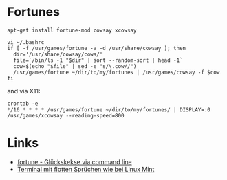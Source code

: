 # Fortunes

	apt-get install fortune-mod cowsay xcowsay

	vi ~/.bashrc
	if [ -f /usr/games/fortune -a -d /usr/share/cowsay ]; then
	  dir='/usr/share/cowsay/cows/'
	  file=`/bin/ls -1 "$dir" | sort --random-sort | head -1`
	  cow=$(echo "$file" | sed -e "s/\.cow//")
	  /usr/games/fortune ~/dir/to/my/fortunes | /usr/games/cowsay -f $cow
	fi

and via X11:

	crontab -e
	*/16 * * * * /usr/games/fortune ~/dir/to/my/fortunes/ | DISPLAY=:0 /usr/games/xcowsay --reading-speed=800

# Links

* [fortune - Glückskekse via command line](https://wiki.ubuntuusers.de/fortune/)
* [Terminal mit flotten Sprüchen wie bei Linux Mint](https://linuxundich.de/gnu-linux/terminal-mit-flotten-spruchen-wie-bei-linux-mint/)
